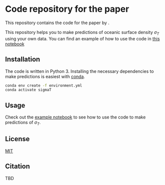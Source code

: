# Code repository for the paper <TBD>

This repository contains the code for the paper <TBD> by <TBD>.

This repository helps you to make predictions of oceanic surface density $\sigma_T$ using your own data. You can find an example of how to use the code in [this notebook](tutorial.ipynb)


## Installation

The code is written in Python 3. 
Installing the necessary dependencies to make predictions is easiest with [conda](https://docs.conda.io/en/latest/).


```bash
conda env create -f environment.yml
conda activate sigmaT
```

## Usage

Check out the [example notebook](tutorial.ipynb) to see how to use the code to make predictions of $\sigma_T$.

## License
[MIT](https://choosealicense.com/licenses/mit/)

## Citation

TBD

